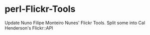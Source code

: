 # perl-Flickr-Tools

Update Nuno Filipe Monteiro Nunes' Flickr Tools. Split some into
Cal Henderson's Flickr::API
